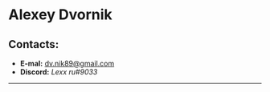 # __Alexey Dvornik__

## Contacts:
* **E-mal:** dv.nik89@gmail.com
* **Discord:** _Lexx ru#9033_

___